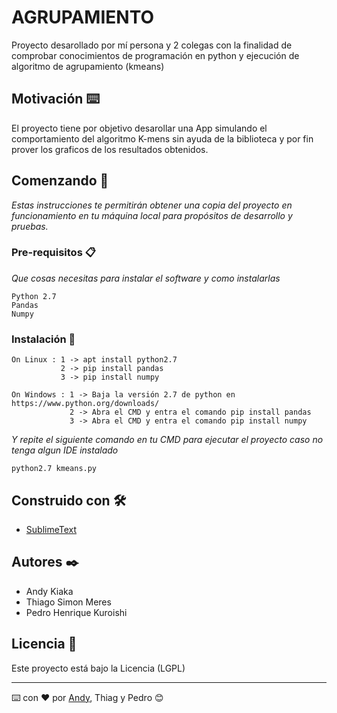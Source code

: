 # AGRUPAMIENTO

Proyecto desarollado por mí persona y 2 colegas con la finalidad de comprobar conocimientos de programación en python y ejecución de algoritmo de agrupamiento (kmeans)

## Motivación ⌨️

El proyecto tiene por objetivo desarollar una App simulando el comportamiento del algoritmo K-mens sin ayuda de la biblioteca y por fin prover los graficos de los resultados obtenidos.

## Comenzando 🚀

_Estas instrucciones te permitirán obtener una copia del proyecto en funcionamiento en tu máquina local para propósitos de desarrollo y pruebas._

### Pre-requisitos 📋

_Que cosas necesitas para instalar el software y como instalarlas_

```
Python 2.7 
Pandas
Numpy
```

### Instalación 🔧

```
On Linux : 1 -> apt install python2.7
           2 -> pip install pandas
           3 -> pip install numpy
           
On Windows : 1 -> Baja la versión 2.7 de python en https://www.python.org/downloads/
             2 -> Abra el CMD y entra el comando pip install pandas
             3 -> Abra el CMD y entra el comando pip install numpy
```

_Y repite el siguiente comando en tu CMD para ejecutar el proyecto caso no tenga algun IDE instalado_

```
python2.7 kmeans.py
```

## Construido con 🛠️

* [SublimeText](https://www.sublimetext.com/3)

## Autores ✒️

* Andy Kiaka
* Thiago Simon Meres
* Pedro Henrique Kuroishi

## Licencia 📄

Este proyecto está bajo la Licencia (LGPL)

---
⌨️ con ❤️ por [Andy](https://github.com/detona115), Thiag y Pedro 😊

